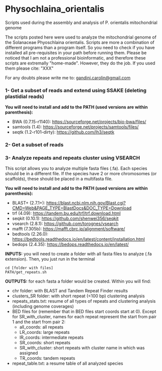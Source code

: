 # Physochlaina_orientalis

Scripts used during the assembly and analysis of P. orientalis mitochondrial genome

The scripts posted here were used to analyze the mitochondrial genome of the Solanaceae Phyoschlaina orientalis. Scripts are more a combination of different programs than a program itself. So you need to check if you have installed all pre-requisites in your path before running them. Please be noticed that I am not a professional bioinformatic, and therefore these scripts are extremally "home-made". However, they do the job. If you used them please cite: "XXX"  

For any doubts please write me to: gandini.carolin@gmail.com

### 1- Get a subset of reads and extend using SSAKE (deleting plastidial reads)

**You will need to install and add to the PATH (used versions are within parenthesis):**
  
  - BWA (0.7.15-r1140): https://sourceforge.net/projects/bio-bwa/files/
  - samtools (1.4): https://sourceforge.net/projects/samtools/files/
  - seqtk (1.2-r101-dirty): https://github.com/lh3/seqtk
  
### 2- Get a subset of reads

### 3- Analyze repeats and repeats cluster using VSEARCH

  This script allows you to analyze multiple fasta files (.fa). Each species should be in a different file. If the species have 2 or more chromosomes (or scaffolds), these should be placed in a multifasta file.  
  
  **You will need to install and add to the PATH (used versions are within parenthesis):**
  
  - BLAST+ (2.7.1+): https://blast.ncbi.nlm.nih.gov/Blast.cgi?CMD=Web&PAGE_TYPE=BlastDocs&DOC_TYPE=Download
  - trf (4.09): https://tandem.bu.edu/trf/trf.download.html
  - seqkit (0.10.1): https://github.com/shenwei356/seqkit
  - vsearch (2.8.1): https://github.com/torognes/vsearch
  - mafft (7.305b): https://mafft.cbrc.jp/alignment/software/
  - bedtools (2.26.0): https://bedtools.readthedocs.io/en/latest/content/installation.html
  - bedops (2.4.35): https://bedops.readthedocs.io/en/latest/
  
  **INPUTS:** you will need to create a folder with all fasta files to analyze (.fa extension). Then, you just run in the terminal
  
```  
cd [folder with files]
PATH/get_repeats.sh
```

  **OUTPUTS:** for each fasta a folder would be created. Within you will find:

  * chr folder: with BLAST and Tandem Repeat Finder results
  * clusters_SR folder: with short repeat (<100 bp) clustering analysis
  * repeats_stats.txt: resume of all types of repeats and clustering analysis (including genome coverages)
  * BED files for (remember that in BED files start coords start at 0). Except for SR_with_cluster, names for each repeat represent the start from pair 1 and the start from pair 2:
    * all_coords: all repeats
    * LR_coords: large repeats
    * IR_coords: intermediate repeats
    * SR_coords: short repeats
    * SR_with_cluster: short repeats with cluster name in which was assigned
    * TR_coords: tandem repeats
 * repeat_table.txt: a resume table of all analyzed species
    
